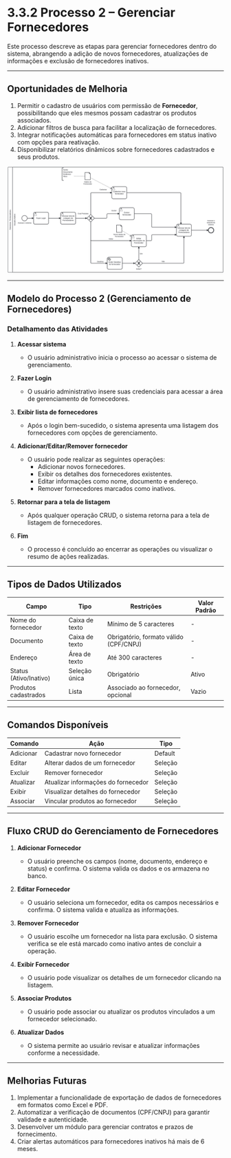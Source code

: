 # 3.3.2 Processo 2 – Gerenciar Fornecedores

Este processo descreve as etapas para gerenciar fornecedores dentro do sistema, abrangendo a adição de novos fornecedores, atualizações de informações e exclusão de fornecedores inativos.

---

## Oportunidades de Melhoria

1. Permitir o cadastro de usuários com permissão de **Fornecedor**, possibilitando que eles mesmos possam cadastrar os produtos associados.  
2. Adicionar filtros de busca para facilitar a localização de fornecedores.  
3. Integrar notificações automáticas para fornecedores em status inativo com opções para reativação.  
4. Disponibilizar relatórios dinâmicos sobre fornecedores cadastrados e seus produtos.  

![Modelo BPMN do processo de Gerenciamento de Produtos](./processos_diagramas/Processo-2-GerenciarFornecedor/diagramaFornecedor.svg "Modelo BPMN do Processo 2.")

---

## Modelo do Processo 2 (Gerenciamento de Fornecedores)

### Detalhamento das Atividades

1. **Acessar sistema**  
   - O usuário administrativo inicia o processo ao acessar o sistema de gerenciamento.  

2. **Fazer Login**  
   - O usuário administrativo insere suas credenciais para acessar a área de gerenciamento de fornecedores.  

3. **Exibir lista de fornecedores**  
   - Após o login bem-sucedido, o sistema apresenta uma listagem dos fornecedores com opções de gerenciamento.  

4. **Adicionar/Editar/Remover fornecedor**  
   - O usuário pode realizar as seguintes operações:  
     - Adicionar novos fornecedores.  
     - Exibir os detalhes dos fornecedores existentes.  
     - Editar informações como nome, documento e endereço.  
     - Remover fornecedores marcados como inativos.  

5. **Retornar para a tela de listagem**  
   - Após qualquer operação CRUD, o sistema retorna para a tela de listagem de fornecedores.  

6. **Fim**  
   - O processo é concluído ao encerrar as operações ou visualizar o resumo de ações realizadas.  

---

## Tipos de Dados Utilizados

| Campo                  | Tipo             | Restrições                             | Valor Padrão                |  
|------------------------|------------------|----------------------------------------|-----------------------------|  
| Nome do fornecedor     | Caixa de texto   | Mínimo de 5 caracteres                 | -                           |  
| Documento              | Caixa de texto   | Obrigatório, formato válido (CPF/CNPJ) | -                           |  
| Endereço               | Área de texto    | Até 300 caracteres                     | -                           |  
| Status (Ativo/Inativo) | Seleção única    | Obrigatório                            | Ativo                       |  
| Produtos cadastrados   | Lista            | Associado ao fornecedor, opcional      | Vazio                       |  

---

## Comandos Disponíveis

| Comando    | Ação                                | Tipo       |  
|------------|-------------------------------------|------------|  
| Adicionar  | Cadastrar novo fornecedor           | Default    |  
| Editar     | Alterar dados de um fornecedor      | Seleção    |  
| Excluir    | Remover fornecedor                  | Seleção    |  
| Atualizar  | Atualizar informações do fornecedor | Seleção    |  
| Exibir     | Visualizar detalhes do fornecedor   | Seleção    |  
| Associar   | Vincular produtos ao fornecedor     | Seleção    |  

---

## Fluxo CRUD do Gerenciamento de Fornecedores

1. **Adicionar Fornecedor**  
   - O usuário preenche os campos (nome, documento, endereço e status) e confirma. O sistema valida os dados e os armazena no banco.  

2. **Editar Fornecedor**  
   - O usuário seleciona um fornecedor, edita os campos necessários e confirma. O sistema valida e atualiza as informações.  

3. **Remover Fornecedor**  
   - O usuário escolhe um fornecedor na lista para exclusão. O sistema verifica se ele está marcado como inativo antes de concluir a operação.  

4. **Exibir Fornecedor**  
   - O usuário pode visualizar os detalhes de um fornecedor clicando na listagem.  

5. **Associar Produtos**  
   - O usuário pode associar ou atualizar os produtos vinculados a um fornecedor selecionado.  

6. **Atualizar Dados**  
   - O sistema permite ao usuário revisar e atualizar informações conforme a necessidade.  

---

## Melhorias Futuras

1. Implementar a funcionalidade de exportação de dados de fornecedores em formatos como Excel e PDF.  
2. Automatizar a verificação de documentos (CPF/CNPJ) para garantir validade e autenticidade.  
3. Desenvolver um módulo para gerenciar contratos e prazos de fornecimento.  
4. Criar alertas automáticos para fornecedores inativos há mais de 6 meses.  

